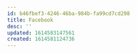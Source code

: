 ```yaml
---
id: b46fbef3-4246-46ba-984b-fa99cd7cd298
title: Facebook
desc: ''
updated: 1614583147561
created: 1614581124736
---
```


